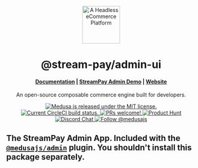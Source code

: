 <p align="center">
  <a href="https://www.streampayments.app">
    <img alt="A Headless eCommerce Platform" src="https://i.imgur.com/xcmTyPZ.png" width="100" />
  </a>
</p>
<h1 align="center">
  @stream-pay/admin-ui
</h1>

<h4 align="center">
  <a href="https://docs.streamcommerce.app/">Documentation</a> |
  <a href="https://demo.streamcommerce.app/">StreamPay Admin Demo</a> |
  <a href="https://www.streamcommerce.app">Website</a>
</h4>

<p align="center">
An open-source composable commerce engine built for developers.
</p>
<p align="center">
  <a href="https://github.com/medusajs/medusa/blob/master/LICENSE">
    <img src="https://img.shields.io/badge/license-MIT-blue.svg" alt="Medusa is released under the MIT license." />
  </a>
  <a href="https://circleci.com/gh/medusajs/medusa">
    <img src="https://circleci.com/gh/medusajs/medusa.svg?style=shield" alt="Current CircleCI build status." />
  </a>
  <a href="https://github.com/medusajs/medusa/blob/master/CONTRIBUTING.md">
    <img src="https://img.shields.io/badge/PRs-welcome-brightgreen.svg?style=flat" alt="PRs welcome!" />
  </a>
    <a href="https://www.producthunt.com/posts/medusa"><img src="https://img.shields.io/badge/Product%20Hunt-%231%20Product%20of%20the%20Day-%23DA552E" alt="Product Hunt"></a>
  <a href="https://discord.gg/xpCwq3Kfn8">
    <img src="https://img.shields.io/badge/chat-on%20discord-7289DA.svg" alt="Discord Chat" />
  </a>
  <a href="https://twitter.com/intent/follow?screen_name=medusajs">
    <img src="https://img.shields.io/twitter/follow/medusajs.svg?label=Follow%20@medusajs" alt="Follow @medusajs" />
  </a>
</p>

## The StreamPay Admin App. Included with the [`@medusajs/admin`](https://www.npmjs.com/package/@medusajs/admin) plugin. You shouldn't install this package separately.

